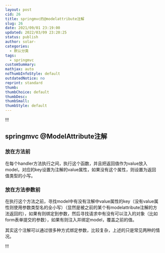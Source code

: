 ```yaml
---
layout: post
cid: 26
title: springmvc的@modelattribute注解
slug: 26
date: 2021/09/01 23:19:00
updated: 2022/03/09 23:20:25
status: publish
author: solar-
categories: 
  - 默认分类
tags: 
  - springmvc
customSummary: 
mathjax: auto
noThumbInfoStyle: default
outdatedNotice: no
reprint: standard
thumb: 
thumbChoice: default
thumbDesc: 
thumbSmall: 
thumbStyle: default
---
```



!!!
<h2 >springmvc @ModelAttribute注解</h2>
<h3 >放在方法前</h3>
<p>在每个handler方法执行之间，执行这个函数，并且把返回值作为value放入model，对应的key设置为注解的value属性，如果没有这个属性，则设置为返回值类型的小写。</p>
<h3 >放在方法参数前</h3>
<p>在执行这个方法之前，寻找model中有没有注解中value属性的key（没有value属性则使用参数类型名的全小写）（显然是被之前的某个有modelattribute注解的方法返回的），如果有则绑定到参数，然后寻找请求中有没有可以注入的对象（比如form表单提交的参数），如果有则注入并绑定model，覆盖之前的值。</p>
<p>其实这个注解可以通过很多种方式绑定参数，比较复杂，上述的只是常见两种的情况。</p>

!!!